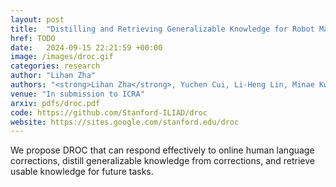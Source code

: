 ```yaml
---
layout: post
title:  "Distilling and Retrieving Generalizable Knowledge for Robot Manipulation via Language Corrections"
href: TODO
date:   2024-09-15 22:21:59 +00:00
image: /images/droc.gif
categories: research
author: "Lihan Zha"
authors: "<strong>Lihan Zha</strong>, Yuchen Cui, Li-Heng Lin, Minae Kwon, Montserrat Gonzalez Arenas, Andy Zeng, Fei Xia, Dorsa Sadigh"
venue: "In submission to ICRA"
arxiv: pdfs/droc.pdf
code: https://github.com/Stanford-ILIAD/droc
website: https://sites.google.com/stanford.edu/droc
---
```

We propose DROC that can respond effectively to online human language corrections, distill generalizable knowledge from corrections, and retrieve usable knowledge for future tasks.